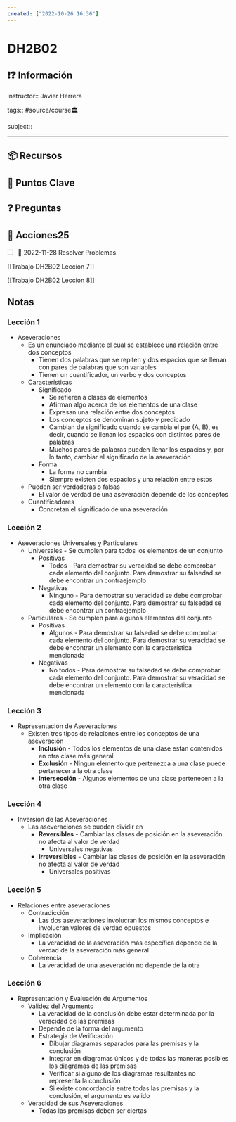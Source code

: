 ```yaml
---
created: ["2022-10-26 16:36"]
---
```


# DH2B02
## ❗❓ Información

instructor:: Javier Herrera

tags:: #source/course🏛 

subject::

---

## 📦 Recursos


## 🔑 Puntos Clave


## ❓ Preguntas


## 🎯 Acciones25
- [ ] 📅 2022-11-28 Resolver Problemas

[[Trabajo DH2B02 Leccion 7]]

[[Trabajo DH2B02 Leccion 8]]

## Notas
### Lección 1
- Aseveraciones
	- Es un enunciado mediante el cual se establece una relación entre dos conceptos
		- Tienen dos palabras que se repiten y dos espacios que se llenan con pares de palabras que son variables
		- Tienen un cuantificador, un verbo y dos conceptos
	- Características
		- Significado
			- Se refieren a clases de elementos
			- Afirman algo acerca de los elementos de una clase
			- Expresan una relación entre dos conceptos
			- Los conceptos se denominan sujeto y predicado
			- Cambian de significado cuando se cambia el par (A, B), es decir, cuando se llenan los espacios con distintos pares de palabras
			- Muchos pares de palabras pueden llenar los espacios y, por lo tanto, cambiar el significado de la aseveración
		- Forma
			- La forma no cambia
			- Siempre existen dos espacios y una relación entre estos
	- Pueden ser verdaderas o falsas
		- El valor de verdad de una aseveración depende de los conceptos
	- Cuantificadores
		- Concretan el significado de una aseveración

### Lección 2
- Aseveraciones Universales y Particulares
	- Universales - Se cumplen para todos los elementos de un conjunto
		- Positivas
			- Todos - Para demostrar su veracidad se debe comprobar cada elemento del conjunto. Para demostrar su falsedad se debe encontrar un contraejemplo
		- Negativas
			- Ninguno - Para demostrar su veracidad se debe comprobar cada elemento del conjunto. Para demostrar su falsedad se debe encontrar un contraejemplo
	- Particulares - Se cumplen para algunos elementos del conjunto
		- Positivas
			- Algunos - Para demostrar su falsedad se debe comprobar cada elemento del conjunto. Para demostrar su veracidad se debe encontrar un elemento con la característica mencionada
		- Negativas
			- No todos - Para demostrar su falsedad se debe comprobar cada elemento del conjunto. Para demostrar su veracidad se debe encontrar un elemento con la característica mencionada

### Lección 3
- Representación de Aseveraciones
	- Existen tres tipos de relaciones entre los conceptos de una aseveración
		- **Inclusión** - Todos los elementos de una clase estan contenidos en otra clase más general
		- **Exclusión** - Ningun elemento que pertenezca a una clase puede pertenecer a la otra clase
		- **Intersección** - Algunos elementos de una clase pertenecen a la otra clase

### Lección 4
- Inversión de las Aseveraciones
	- Las aseveraciones se pueden dividir en
		- **Reversibles** - Cambiar las clases de posición en la aseveración no afecta al valor de verdad
			- Universales negativas
		- **Irreversibles** - Cambiar las clases de posición en la aseveración no afecta al valor de verdad
			- Universales positivas

### Lección 5
- Relaciones entre aseveraciones
	- Contradicción
		- Las dos aseveraciones involucran los mismos conceptos e involucran valores de verdad opuestos
	- Implicación
		- La veracidad de la aseveración más específica depende de la verdad de la aseveración más general
	- Coherencia
		- La veracidad de una aseveración no depende de la otra

### Lección 6
- Representación y Evaluación de Argumentos
	- Validez del Argumento
		- La veracidad de la conclusión debe estar determinada por la veracidad de las premisas
		- Depende de la forma del argumento
		- Estrategia de Verificación
			- Dibujar diagramas separados para las premisas y la conclusión
			- Integrar en diagramas únicos y de todas las maneras posibles los diagramas de las premisas
			- Verificar si alguno de los diagramas resultantes no representa la conclusión
			- Si existe concordancia entre todas las premisas y la conclusión, el argumento es valido
	- Veracidad de sus Aseveraciones
		- Todas las premisas deben ser ciertas